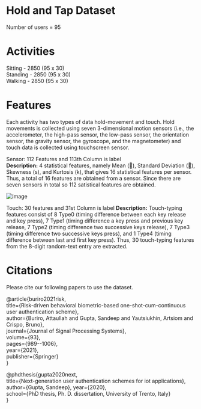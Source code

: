 # Hold and Tap Dataset

Number of users = 95

# Activities
Sitting - 2850 (95 x 30)   <br />
Standing - 2850 (95 x 30) <br />
Walking - 2850 (95 x 30)

# Features
Each activity has two types of data hold-movement and touch. Hold movements is collected using seven 3-dimensional motion sensors
(i.e., the accelerometer, the high-pass sensor, the low-pass sensor, the orientation sensor, the gravity sensor, the gyroscope, and the magnetometer) and touch data is collected using touchscreen sensor.

Sensor: 112 Features and 113th Column is label<br />
**Description:** 4 statistical features, namely Mean (), Standard Deviation (), Skewness (s), and Kurtosis (k), that gives 16 statistical features
per sensor. Thus, a total of 16 features are obtained from a sensor. Since there are seven sensors in total so 112 satistical features are obtained.

![image](https://github.com/apachetechnology/HoldandTapDataset/assets/26899308/b2b5f158-d301-4fd5-ae64-10672f1ed1ea)

Touch: 30 features and 31st Column is label
**Description:** Touch-typing features consist of 8 Type0 (timing difference between each key release and key press), 7 Type1 (timing difference a key press and previous key release, 7 Type2 (timing difference two successive keys release), 7 Type3 (timing difference two successive keys press), and 1 Type4 (timing difference between last and first key press). Thus, 30 touch-typing features from the 8-digit random-text entry are extracted.

# Citations
Please cite our following papers to use the dataset.

@article{buriro2021risk,<br />
  title={Risk-driven behavioral biometric-based one-shot-cum-continuous user authentication scheme},<br />
  author={Buriro, Attaullah and Gupta, Sandeep and Yautsiukhin, Artsiom and Crispo, Bruno},<br />
  journal={Journal of Signal Processing Systems},<br />
  volume={93},<br />
  pages={989--1006},<br />
  year={2021},<br />
  publisher={Springer}<br />
}

@phdthesis{gupta2020next, <br />
  title={Next-generation user authentication schemes for iot applications}, <br />
  author={Gupta, Sandeep}, year={2020}, <br />
  school={PhD thesis, Ph. D. dissertation, University of Trento, Italy} <br />
}

